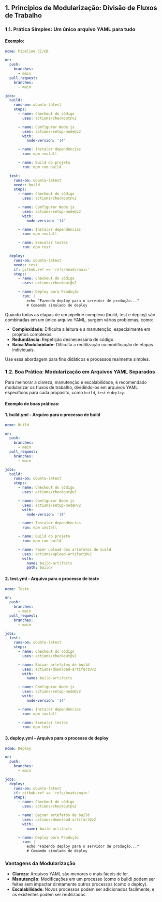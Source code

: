


## 1. Princípios de Modularização: Divisão de Fluxos de Trabalho

### 1.1. Prática Simples: Um único arquivo YAML para tudo


#### Exemplo:

```yaml
nome: Pipeline CI/CD

on:
  push:
    branches:
      - main
  pull_request:
    branches:
      - main

jobs:
  build:
    runs-on: ubuntu-latest
    steps:
      - name: Checkout do código
        uses: actions/checkout@v2

      - name: Configurar Node.js
        uses: actions/setup-node@v2
        with:
          node-version: '14'

      - name: Instalar dependências
        run: npm install

      - name: Build do projeto
        run: npm run build

  test:
    runs-on: ubuntu-latest
    needs: build
    steps:
      - name: Checkout do código
        uses: actions/checkout@v2

      - name: Configurar Node.js
        uses: actions/setup-node@v2
        with:
          node-version: '14'

      - name: Instalar dependências
        run: npm install

      - name: Executar testes
        run: npm test

  deploy:
    runs-on: ubuntu-latest
    needs: test
    if: github.ref == 'refs/heads/main'
    steps:
      - name: Checkout do código
        uses: actions/checkout@v2

      - name: Deploy para Produção
        run: |
          echo "Fazendo deploy para o servidor de produção..."
          # Comando simulado de deploy
```

Quando todas as etapas de um pipeline complexo (build, test e deploy) são combinadas em um único arquivo YAML, surgem vários problemas, como:

- **Complexidade:** Dificulta a leitura e a manutenção, especialmente em projetos complexos.
- **Redundância:** Repetição desnecessária de código.
- **Baixa Modularidade:** Dificulta a reutilização ou modificação de etapas individuais.

Use essa abordagem para fins didáticos e processos realmente simples.

### 1.2. Boa Prática: Modularização em Arquivos YAML Separados

Para melhorar a clareza, manutenção e escalabilidade, é recomendado modularizar os fluxos de trabalho, dividindo-os em arquivos YAML específicos para cada propósito, como `build`, `test` e `deploy`.

#### Exemplo de boas práticas:

#### **1. build.yml** - Arquivo para o processo de build

```yaml
nome: Build

on:
  push:
    branches:
      - main
  pull_request:
    branches:
      - main

jobs:
  build:
    runs-on: ubuntu-latest
    steps:
      - name: Checkout do código
        uses: actions/checkout@v2

      - name: Configurar Node.js
        uses: actions/setup-node@v2
        with:
          node-version: '14'

      - name: Instalar dependências
        run: npm install

      - name: Build do projeto
        run: npm run build

      - name: Fazer upload dos artefatos de build
        uses: actions/upload-artifact@v2
        with:
          name: build-artifacts
          path: build/
```

#### **2. test.yml** - Arquivo para o processo de teste

```yaml
nome: Teste

on:
  push:
    branches:
      - main
  pull_request:
    branches:
      - main

jobs:
  test:
    runs-on: ubuntu-latest
    steps:
      - name: Checkout do código
        uses: actions/checkout@v2

      - name: Baixar artefatos de build
        uses: actions/download-artifact@v2
        with:
          name: build-artifacts

      - name: Configurar Node.js
        uses: actions/setup-node@v2
        with:
          node-version: '14'

      - name: Instalar dependências
        run: npm install

      - name: Executar testes
        run: npm test
```

#### **3. deploy.yml** - Arquivo para o processo de deploy

```yaml
nome: Deploy

on:
  push:
    branches:
      - main

jobs:
  deploy:
    runs-on: ubuntu-latest
    if: github.ref == 'refs/heads/main'
    steps:
      - name: Checkout do código
        uses: actions/checkout@v2

      - name: Baixar artefatos de build
        uses: actions/download-artifact@v2
        with:
          name: build-artifacts

      - name: Deploy para Produção
        run: |
          echo "Fazendo deploy para o servidor de produção..."
          # Comando simulado de deploy
```

### Vantagens da Modularização

- **Clareza:** Arquivos YAML são menores e mais fáceis de ler.
- **Manutenção:** Modificações em um processo (como o build) podem ser feitas sem impactar diretamente outros processos (como o deploy).
- **Escalabilidade:** Novos processos podem ser adicionados facilmente, e os existentes podem ser reutilizados.


